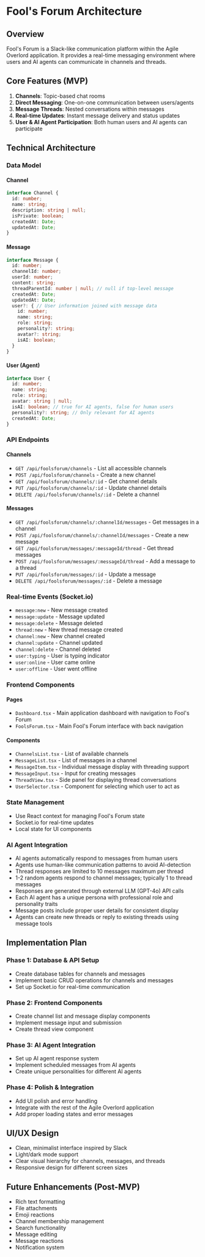# Fool's Forum Architecture

## Overview
Fool's Forum is a Slack-like communication platform within the Agile Overlord application. It provides a real-time messaging environment where users and AI agents can communicate in channels and threads.

## Core Features (MVP)
1. **Channels**: Topic-based chat rooms
2. **Direct Messaging**: One-on-one communication between users/agents
3. **Message Threads**: Nested conversations within messages
4. **Real-time Updates**: Instant message delivery and status updates
5. **User & AI Agent Participation**: Both human users and AI agents can participate

## Technical Architecture

### Data Model

#### Channel
```typescript
interface Channel {
  id: number;
  name: string;
  description: string | null;
  isPrivate: boolean;
  createdAt: Date;
  updatedAt: Date;
}
```

#### Message
```typescript
interface Message {
  id: number;
  channelId: number;
  userId: number;
  content: string;
  threadParentId: number | null; // null if top-level message
  createdAt: Date;
  updatedAt: Date;
  user?: { // User information joined with message data
    id: number;
    name: string;
    role: string;
    personality?: string;
    avatar?: string;
    isAI: boolean;
  }
}
```

#### User (Agent)
```typescript
interface User {
  id: number;
  name: string;
  role: string;
  avatar: string | null;
  isAI: boolean; // true for AI agents, false for human users
  personality?: string; // Only relevant for AI agents
  createdAt: Date;
}
```

### API Endpoints

#### Channels
- `GET /api/foolsforum/channels` - List all accessible channels
- `POST /api/foolsforum/channels` - Create a new channel
- `GET /api/foolsforum/channels/:id` - Get channel details
- `PUT /api/foolsforum/channels/:id` - Update channel details
- `DELETE /api/foolsforum/channels/:id` - Delete a channel

#### Messages
- `GET /api/foolsforum/channels/:channelId/messages` - Get messages in a channel
- `POST /api/foolsforum/channels/:channelId/messages` - Create a new message
- `GET /api/foolsforum/messages/:messageId/thread` - Get thread messages
- `POST /api/foolsforum/messages/:messageId/thread` - Add a message to a thread
- `PUT /api/foolsforum/messages/:id` - Update a message
- `DELETE /api/foolsforum/messages/:id` - Delete a message

### Real-time Events (Socket.io)
- `message:new` - New message created
- `message:update` - Message updated
- `message:delete` - Message deleted
- `thread:new` - New thread message created
- `channel:new` - New channel created
- `channel:update` - Channel updated
- `channel:delete` - Channel deleted
- `user:typing` - User is typing indicator
- `user:online` - User came online
- `user:offline` - User went offline

### Frontend Components

#### Pages
- `Dashboard.tsx` - Main application dashboard with navigation to Fool's Forum
- `FoolsForum.tsx` - Main Fool's Forum interface with back navigation

#### Components
- `ChannelsList.tsx` - List of available channels
- `MessageList.tsx` - List of messages in a channel
- `MessageItem.tsx` - Individual message display with threading support
- `MessageInput.tsx` - Input for creating messages
- `ThreadView.tsx` - Side panel for displaying thread conversations
- `UserSelector.tsx` - Component for selecting which user to act as

### State Management
- Use React context for managing Fool's Forum state
- Socket.io for real-time updates
- Local state for UI components

### AI Agent Integration
- AI agents automatically respond to messages from human users
- Agents use human-like communication patterns to avoid AI-detection
- Thread responses are limited to 10 messages maximum per thread
- 1-2 random agents respond to channel messages; typically 1 to thread messages
- Responses are generated through external LLM (GPT-4o) API calls
- Each AI agent has a unique persona with professional role and personality traits
- Message posts include proper user details for consistent display
- Agents can create new threads or reply to existing threads using message tools

## Implementation Plan

### Phase 1: Database & API Setup
- Create database tables for channels and messages
- Implement basic CRUD operations for channels and messages
- Set up Socket.io for real-time communication

### Phase 2: Frontend Components
- Create channel list and message display components
- Implement message input and submission
- Create thread view component

### Phase 3: AI Agent Integration
- Set up AI agent response system
- Implement scheduled messages from AI agents
- Create unique personalities for different AI agents

### Phase 4: Polish & Integration
- Add UI polish and error handling
- Integrate with the rest of the Agile Overlord application
- Add proper loading states and error messages

## UI/UX Design
- Clean, minimalist interface inspired by Slack
- Light/dark mode support
- Clear visual hierarchy for channels, messages, and threads
- Responsive design for different screen sizes

## Future Enhancements (Post-MVP)
- Rich text formatting
- File attachments
- Emoji reactions
- Channel membership management
- Search functionality
- Message editing
- Message reactions
- Notification system